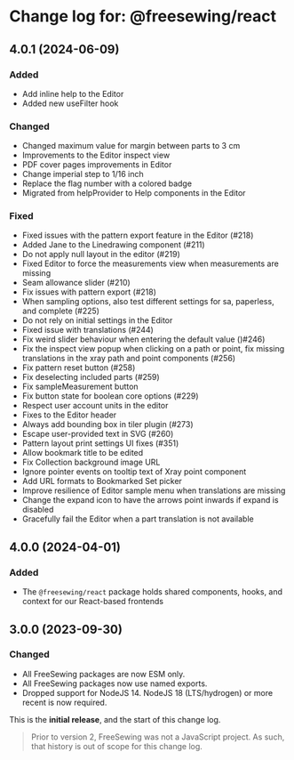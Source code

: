 # Change log for: @freesewing/react


## 4.0.1 (2024-06-09)

### Added

 - Add inline help to the Editor
 - Added new useFilter hook

### Changed

 - Changed maximum value for margin between parts to 3 cm
 - Improvements to the Editor inspect view
 - PDF cover pages improvements in Editor
 - Change imperial step to 1/16 inch
 - Replace the flag number with a colored badge
 - Migrated from helpProvider to Help components in the Editor

### Fixed

 - Fixed issues with the pattern export feature in the Editor (#218)
 - Added Jane to the Linedrawing component (#211)
 - Do not apply null layout in the editor (#219)
 - Fixed Editor to force the measurements view when measurements are missing
 - Seam allowance slider (#210)
 - Fix issues with pattern export (#218)
 - When sampling options, also test different settings for sa, paperless, and complete (#225)
 - Do not rely on initial settings in the Editor
 - Fixed issue with translations (#244)
 - Fix weird slider behaviour when entering the default value ()#246)
 - Fix the inspect view popup when clicking on a path or point, fix missing translations in the xray path and point components (#256)
 - Fix pattern reset button (#258)
 - Fix deselecting included parts (#259)
 - Fix sampleMeasurement button
 - Fix button state for boolean core options (#229)
 - Respect user account units in the editor
 - Fixes to the Editor header
 - Always add bounding box in tiler plugin (#273)
 - Escape user-provided text in SVG (#260)
 - Pattern layout print settings UI fixes (#351)
 - Allow bookmark title to be edited
 - Fix Collection background image URL
 - Ignore pointer events on tooltip text of Xray point component
 - Add URL formats to Bookmarked Set picker
 - Improve resilience of Editor sample menu when translations are missing
 - Change the expand icon to have the arrows point inwards if expand is disabled
 - Gracefully fail the Editor when a part translation is not available

## 4.0.0 (2024-04-01)

### Added

 - The `@freesewing/react` package holds shared components, hooks, and context for our React-based frontends

## 3.0.0 (2023-09-30)

### Changed

 - All FreeSewing packages are now ESM only.
 - All FreeSewing packages now use named exports.
 - Dropped support for NodeJS 14. NodeJS 18 (LTS/hydrogen) or more recent is now required.


This is the **initial release**, and the start of this change log.

> Prior to version 2, FreeSewing was not a JavaScript project.
> As such, that history is out of scope for this change log.


